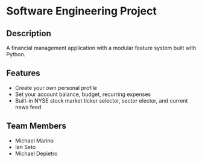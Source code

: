 # Software Engineering Project

## Description

A financial management application with a modular feature system built with Python.

## Features

* Create your own personal profile
* Set your account balance, budget, recurring expenses 
* Built-in NYSE stock market ticker selector, sector elector, and current news feed

## Team Members

* Michael Marino
* Ian Seto
* Michael Depietro
